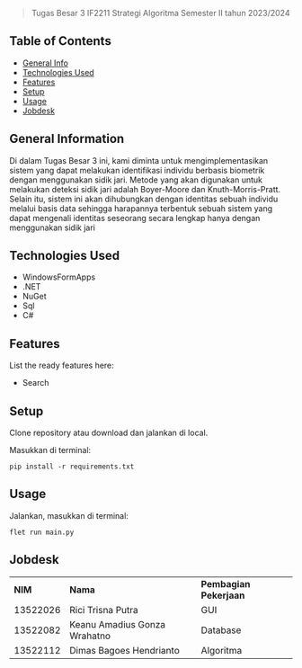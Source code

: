 > Tugas Besar 3 IF2211 Strategi Algoritma
> Semester II tahun 2023/2024

## Table of Contents
* [General Info](#general-information)
* [Technologies Used](#technologies-used)
* [Features](#features)
* [Setup](#setup)
* [Usage](#usage)
* [Jobdesk](#jobdesk)


## General Information

Di dalam Tugas Besar 3 ini, kami diminta untuk mengimplementasikan sistem yang dapat melakukan identifikasi individu berbasis biometrik dengan menggunakan sidik jari. Metode yang akan digunakan untuk melakukan deteksi sidik jari adalah Boyer-Moore dan Knuth-Morris-Pratt. Selain itu, sistem ini akan dihubungkan dengan identitas sebuah individu melalui basis data sehingga harapannya terbentuk sebuah sistem yang dapat mengenali identitas seseorang secara lengkap hanya dengan menggunakan sidik jari

## Technologies Used
- WindowsFormApps
- .NET
- NuGet
- Sql
- C#



## Features
List the ready features here:
- Search

## Setup

Clone repository atau download dan jalankan di local.

Masukkan di terminal:

`pip install -r requirements.txt`


## Usage

Jalankan, masukkan di terminal:

`flet run main.py`


## Jobdesk

<table>
    <tr>
      <td><b>NIM</b></td>
      <td><b>Nama</b></td>
      <td><b>Pembagian Pekerjaan</b></td>
    </tr>
    <tr>
      <td>13522026</td>
      <td>Rici Trisna Putra</td>
      <td>GUI</td>
    </tr>
    <tr>
      <td>13522082</td>
      <td>Keanu Amadius Gonza Wrahatno</td>
      <td>Database</td>
    </tr>
    <tr>
      <td>13522112</td>
      <td>Dimas Bagoes Hendrianto</td>
      <td>Algoritma</td>
    </tr>
</table>
